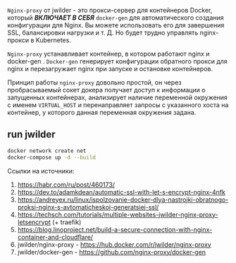 `Nginx-proxy` от jwilder - это прокси-сервер для контейнеров Docker, который ***ВКЛЮЧАЕТ В СЕБЯ*** `docker-gen` для автоматического создания конфигурации для Nginx. Вы можете использовать его для завершения SSL, балансировки нагрузки и т. Д. Но будет трудно управлять nginx-прокси в Kubernetes.

`Nginx-proxy` устанавливает контейнер, в котором работают nginx и docker-gen . `Docker-gen` генерирует конфигурации обратного прокси для nginx и перезагружает nginx при запуске и остановке контейнеров.

Принцип работы `nginx-proxy` довольно простой, он через пробрасываемый сокет докера получает доступ к информации о запущенных контейнерах, анализирует наличие переменной окружения с именем `VIRTUAL_HOST` и перенаправляет запросы с указанного хоста на контейнер, у которого данная переменная окружения задана.

## run jwilder
``` bash
docker network create net
docker-compose up -d --build
```

Ссылки на источники:
1. https://habr.com/ru/post/460173/
2. https://dev.to/adamkdean/automatic-ssl-with-let-s-encrypt-nginx-4nfk
3. https://andreyex.ru/linux/ispolzovanie-docker-dlya-nastrojki-obratnogo-proksi-nginx-s-avtomaticheskoj-generatsiej-ssl/
4. https://techsch.com/tutorials/multiple-websites-jwilder-nginx-proxy-letsencrypt (+ traefik)
5. https://blog.linoproject.net/build-a-secure-connection-with-nginx-container-and-cloudflare/
6. jwilder/nginx-proxy - https://hub.docker.com/r/jwilder/nginx-proxy
7. jwilder/docker-gen - https://github.com/nginx-proxy/docker-gen
